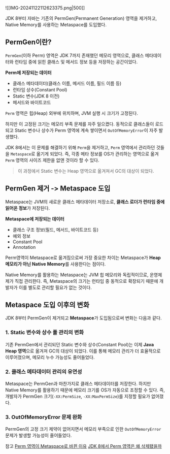![[IMG-20241122112623375.png|500]]

JDK 8부터 자바는 기존의 PermGen(Permanent Generation) 영역을 제거하고, Native Memory를 사용하는 Metaspace를 도입했다.


## PermGen이란?
`PermGen`(이하 Perm) 영역은 JDK 7까지 존재했던 메모리 영역으로, 클래스 메타데이터와 런타임 중에 읽힌 클래스 및 메서드 정보 등을 저장하는 공간이었다. 

**Perm에 저장되는 데이터**
- 클래스 메타데이터(클래스 이름, 메서드 이름, 필드 이름 등)
- 런타임 상수(Constant Pool)
- Static 변수(JDK 8 이전)
- 메서드와 바이트코드

`Perm` 영역은 힙(Heap) 외부에 위치하며, JVM 실행 시 크기가 고정된다.

하지만 이 고정된 크기는 메모리 부족 문제를 자주 일으켰다. 동적으로 클래스들이 로드되고 Static 변수나 상수가 Perm 영역에 계속 쌓이면서 `OutOfMemoryError`이 자주 발생했다.

JDK 8에서는 이 문제를 해결하기 위해 `Perm`을 제거하고, `Perm` 영역에서 관리하던 것들을 `Metaspace`로 옮기게 되었다. 즉, 각종 메타 정보를 OS가 관리하는 영역으로 옮겨 `Perm` 영역의 사이즈 제한을 없앤 것이라 할 수 있다.

> 이 과정에서 Static 변수는 Heap 영역으로 옮겨져서 GC의 대상이 되었다.


## PermGen 제거 -> Metaspace 도입
Metaspace는 JVM의 새로운 클래스 메타데이터 저장소로, **클래스 로더가 런타임 중에 읽어온 정보**가 저장된다.

**Metaspace에 저장되는 데이터**
- 클래스 구조 정보(필드, 메서드, 바이트코드 등)
- 예외 정보
- Constant Pool
- Annotation

Perm영역이 Metaspace로 옮겨짐으로써 가장 중요한 차이는 Metaspace가 **Heap 메모리가 아닌 Native Memory**를 사용한다는 점이다.

Native Memory를 활용하는 Metaspace는 JVM 힙 메모리와 독립적이므로, 운영체제가 직접 관리한다. 즉, Metaspace의 크기는 런타임 중 동적으로 확장되기 때문에 개발자가 이를 별도로 관리할 필요가 없는 것이다.

## Metaspace 도입 이후의 변화
JDK 8부터 PermGen이 제거되고 **Metaspace**가 도입됨으로써 변화는 다음과 같다.

### 1. Static 변수와 상수 풀 관리의 변화
기존 PermGen에서 관리되던 Static 변수와 상수(Constant Pool)는 이제 **Java Heap 영역**으로 옮겨져 GC의 대상이 되었다. 이를 통해 메모리 관리가 더 효율적으로 이루어졌으며, 메모리 누수 가능성도 줄어들었다.

### 2. 클래스 메타데이터 관리의 유연성
Metaspace는 PermGen과 마찬가지로 클래스 메타데이터를 저장한다. 하지만 Native Memory를 활용하기 때문에 메모리 크기를 OS가 자동으로 조정할 수 있다.
즉, 개발자가 PermGen 크기(`-XX:PermSize`, `-XX:MaxPermSize`)를 지정할 필요가 없어졌다.

### 3. OutOfMemoryError 문제 완화
PermGen의 고정 크기 제약이 없어지면서 메모리 부족으로 인한 `OutOfMemoryError` 문제가 발생할 가능성이 줄어들었다.




참고
[Perm 영역이 Metaspace로 바뀐 이유](https://jaehoney.tistory.com/177)
[JDK 8에서 Perm 영역은 왜 삭제됐을까](https://johngrib.github.io/wiki/java8-why-permgen-removed/)